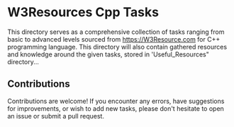 # W3Resources Cpp Tasks
This directory serves as a comprehensive collection of tasks ranging from basic to advanced levels sourced from https://W3Resource.com for C++ programming language. This directory will also contain gathered 
resources and knowledge around the given tasks, stored in 'Useful_Resources" directory...
    
## Contributions
Contributions are welcome! If you encounter any errors, have suggestions for improvements, or wish to add new tasks, please don't hesitate to open an issue or submit a pull request.
